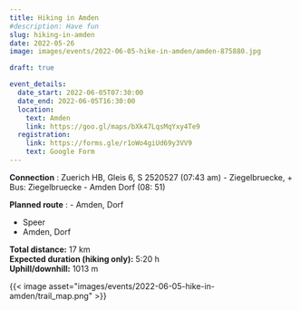 ```yaml
---
title: Hiking in Amden
#description: Have fun
slug: hiking-in-amden
date: 2022-05-26
image: images/events/2022-06-05-hike-in-amden/amden-875880.jpg

draft: true

event_details:
  date_start: 2022-06-05T07:30:00
  date_end: 2022-06-05T16:30:00
  location:
    text: Amden
    link: https://goo.gl/maps/bXk47LqsMqYxy4Te9
  registration:
    link: https://forms.gle/r1oWo4giUd69y3VV9
    text: Google Form
---
```


**Connection**
: Zuerich HB, Gleis 6, S 2520527 (07:43 am)  -  Ziegelbruecke, + Bus: Ziegelbruecke - Amden Dorf (08: 51)

**Planned route**
: - Amden, Dorf
  - Speer
  - Amden, Dorf

**Total distance:** 17 km  
**Expected duration (hiking only):** 5:20 h  
**Uphill/downhill:** 1013 m

{{< image asset="images/events/2022-06-05-hike-in-amden/trail_map.png" >}}
